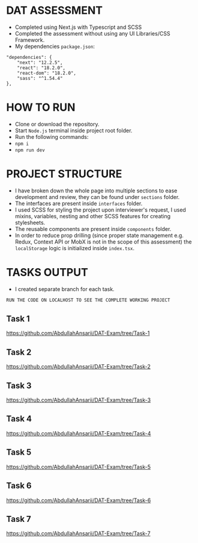 # DAT ASSESSMENT

- Completed using Next.js with Typescript and SCSS
- Completed the assessment without using any UI Libraries/CSS Framework.
- My dependencies ```package.json```:
```
"dependencies": {
    "next": "12.2.5",
    "react": "18.2.0",
    "react-dom": "18.2.0",
    "sass": "^1.54.4"
},
```

# HOW TO RUN

- Clone or download the repository.
- Start `Node.js` terminal inside project root folder.
- Run the following commands:
- `npm i`
- `npm run dev`

# PROJECT STRUCTURE

- I have broken down the whole page into multiple sections to ease development and review, they can be found under `sections` folder.
- The interfaces are present inside `interfaces` folder.
- I used SCSS for styling the project upon interviewer's request, I used mixins, variables, nesting and other SCSS features for creating stylesheets.
- The reusable components are present inside `components` folder.
- In order to reduce prop drilling (since proper state management e.g. Redux, Context API or MobX is not in the scope of this assessment) the `localStorage` logic is initialized inside `index.tsx`.

# TASKS OUTPUT

- I created separate branch for each task.

```diff
RUN THE CODE ON LOCALHOST TO SEE THE COMPLETE WORKING PROJECT
```

## Task 1
https://github.com/AbdullahAnsarii/DAT-Exam/tree/Task-1

## Task 2
https://github.com/AbdullahAnsarii/DAT-Exam/tree/Task-2

## Task 3
https://github.com/AbdullahAnsarii/DAT-Exam/tree/Task-3

## Task 4
https://github.com/AbdullahAnsarii/DAT-Exam/tree/Task-4

## Task 5
https://github.com/AbdullahAnsarii/DAT-Exam/tree/Task-5

## Task 6
https://github.com/AbdullahAnsarii/DAT-Exam/tree/Task-6

## Task 7
https://github.com/AbdullahAnsarii/DAT-Exam/tree/Task-7
